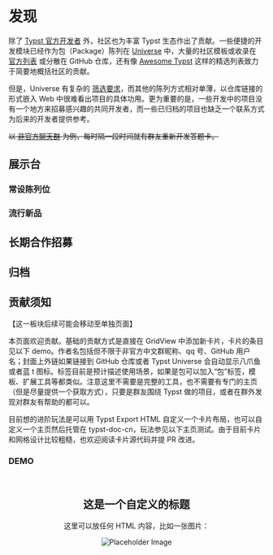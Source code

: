 # 发现

除了 [Typst 官方开发者](https://github.com/typst/) 外，社区也为丰富 Typst 生态作出了贡献。一些便捷的开发模块已经作为包（Package）陈列在 [Universe](https://typst.app/universe/) 中，大量的社区模板或收录在 [官方列表](https://github.com/typst/templates) 或分散在 GitHub 仓库，还有像 [Awesome Typst](https://github.com/qjcg/awesome-typst) 这样的精选列表致力于简要地概括社区的贡献。

但是，Universe 有复杂的 [筛选要求](https://github.com/typst/packages?tab=readme-ov-file#submission-guidelines)，而其他的陈列方式相对单薄，以仓库链接的形式嵌入 Web 中很难看出项目的具体功用。更为重要的是，一些开发中的项目没有一个地方来招募感兴趣的共同开发者，而一些已归档的项目也缺乏一个联系方式为后来的开发者提供参考。

~~以 [非官方聊天群](https://qm.qq.com/q/MQO6j6jCw2) 为例，每时隔一段时间就有群友重新开发答题卡。~~

## 展示台

### 常设陈列位

### 流行新品

## 长期合作招募

## 归档

## 贡献须知

【这一板块后续可能会移动至单独页面】

本页面欢迎贡献。基础的贡献方式是直接在 GridView 中添加新卡片，卡片的条目见以下 demo。作者名包括但不限于非官方中文群昵称、qq 号、GitHub 用户名；封面上外链如果链接到 GitHub 仓库或者 Typst Universe 会自动显示八爪鱼或者蓝 t 图标。标签目前是预计描述使用场景，如果是包可以加入“包”标签，模板、扩展工具等都类似。注意这里不需要是完整的工具，也不需要有专门的主页（但是尽量提供一个获取方式），只要是群友围绕 Typst 做的项目，或者在群外发现对群友有帮助的都可以。

目前想的进阶玩法是可以用 Typst Export HTML 自定义一个卡片布局，也可以自定义一个主页然后托管在 typst-doc-cn，玩法参见以下主页测试。由于目前卡片和网格设计比较粗糙，也欢迎阅读卡片源代码并提 PR 改进。

### DEMO

  <GridView>
    <showy-card name="numbly" author="sign here" authorLink="https://github.com/flaribbit"
                :tags="['自动编号', '111']"
                :links="['https://github.com/flaribbit/numbly', 'https://typst.app/universe/package/numbly']"
    />
    <ShowyCard
      name="站内主页测试 (demo1.html)"
      author="测试员"
      homePage="/garden/demo1.html"
      description="这是一个链接到自定义 HTML 页面的卡片。"
      :tags="['html', '测试']"
      layout="grid"
    />
    <ShowyCard
      name="外部主页链接测试 (GitHub)"
      author="测试员"
      homePage="https://github.com"
      description="这是一个链接到 GitHub 的外部链接卡片。"
      :tags="['外部链接', '测试']"
      layout="grid"
    />
    <ShowyCard
      name="卡片1 (在GridView中)"
      author="示例作者"
      :tags="['网格布局', '测试']"
      description="这是在 GridView 中的第一个卡片。"
      layout="grid"
    />
    <ShowyCard
      name="卡片2 (在GridView中)"
      author="示例作者"
      :tags="['Vue', '组件']"
      description="这是在 GridView 中的第二个卡片，用于演示统一尺寸排列。"
      layout="grid"
    />
    <ShowyCard
      name="卡片3 (在GridView中)"
      author="示例作者"
      :tags="['演示', '布局']"
      description="这是在 GridView 中的第三个卡片。"
      layout="grid"
    />
  </GridView>

  <div>
    <ShowyCard
      name="自定义卡片示例"
      author="Trae AI"
      authorLink="https://example.com"
      :tags="['Vue', 'Slot']"
      description="这是一个通过插槽自定义内容的卡片。"
      layout="grid"
    >
      <div style="padding: 1em; text-align: center;">
        <h2>这是一个自定义的标题</h2>
        <p>这里可以放任何 HTML 内容，比如一张图片：</p>
        <img src="https://via.placeholder.com/150" alt="Placeholder Image" />
      </div>
    </ShowyCard>  
    <ShowyCard
      name="默认卡片示例"
      author="Trae AI"
      authorLink="https://example.com"
      :tags="['Vue', 'Default']"
      description="这是一个使用默认布局的卡片。"
      layout="grid"
    />
  </div>

<script>
import ShowyCard from './ShowyCard.vue';
import GridView from './GridView.vue'

export default {
  components: {
    ShowyCard,
    GridView,
  }
}
</script>


<ShowyCard name="站内主页测试（demo.md)" author="Typst User" homePage="/garden/demo.md" description="A personal space to explore and share." :tags="['personal', 'notes']" layout="grid" />
